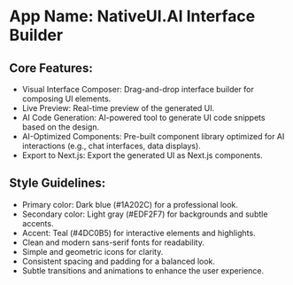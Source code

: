 # **App Name**: NativeUI.AI Interface Builder

## Core Features:

- Visual Interface Composer: Drag-and-drop interface builder for composing UI elements.
- Live Preview: Real-time preview of the generated UI.
- AI Code Generation: AI-powered tool to generate UI code snippets based on the design.
- AI-Optimized Components: Pre-built component library optimized for AI interactions (e.g., chat interfaces, data displays).
- Export to Next.js: Export the generated UI as Next.js components.

## Style Guidelines:

- Primary color: Dark blue (#1A202C) for a professional look.
- Secondary color: Light gray (#EDF2F7) for backgrounds and subtle accents.
- Accent: Teal (#4DC0B5) for interactive elements and highlights.
- Clean and modern sans-serif fonts for readability.
- Simple and geometric icons for clarity.
- Consistent spacing and padding for a balanced look.
- Subtle transitions and animations to enhance the user experience.